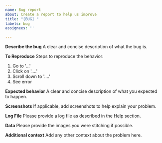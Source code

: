 ```yaml
---
name: Bug report
about: Create a report to help us improve
title: "[BUG] "
labels: bug
assignees: ''

---
```


**Describe the bug**
A clear and concise description of what the bug is.

**To Reproduce**
Steps to reproduce the behavior:
1. Go to '...'
2. Click on '....'
3. Scroll down to '....'
4. See error

**Expected behavior**
A clear and concise description of what you expected to happen.

**Screenshots**
If applicable, add screenshots to help explain your problem.

**Log File**
Please provide a log file as described in the [Help](https://github.com/BishrGhalil/stitchtoon-gui#help) section.

**Data**
Please provide the images you were stitching if possible.


**Additional context**
Add any other context about the problem here.
